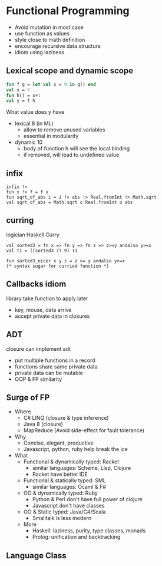 # Functional Programming

- Avoid mutation in most case
- use function as values
- style close to math definition
- encourage recursive data structure
- idiom using laziness



## Lexical scope and dynamic scope

```ml
fun f g = let val x = 9 in g() end
val x = 7
fun h() = x+1
val y = f h
```

What value does y have
- lexical 8 (in ML)
    + allow to remove unused variables
    + essential in modularity
- dynamic 10
    + body of function h will see the local binding
    + if removed, will lead to undefined value

## infix
```
infix !> 
fun x !> f = f x
fun sqrt_of_abs i = i !> abs !> Real.fromInt !> Math.sqrt
val sqrt_of_abs = Math.sqrt o Real.fromInt o abs
```

## curring
logician Haskell Curry

```
val sorted3 = fn x => fn y => fn z => z>=y andalso y>=x
val t1 = ((sorted3 7) 9) 11

fun sorted3_nicer x y z = z >= y andalso y>=x
(* syntax sugar for curried function *)
```

## Callbacks idiom

library take function to apply later
- key, mouse, data arrive
- accept private data in closures

## ADT

closure can implement adt
- put multiple functions in a record
- functions share same private data
- private data can be mutable
- OOP & FP similarity

## Surge of FP
- Where
    - C# LINQ (closure & type inference)
    - Java 8 (closure)
    - MapReduce (Avoid side-effect for fault tolerance)
- Why
    + Concise, elegant, productive
    + Javascript, python, ruby help break the ice
- What
    + Functional & dynamically typed: Racket
        * similar languages: Scheme, Lisp, Clojure
        * Racket have better IDE
    + Functional & statically typed: SML
        * similar languages: Ocaml & F#
    + OO & dynamically typed: Ruby
        * Python & Perl don't have full power of clojure
        * Javascript don't have classes
    + OO & Static typed: Java/C#/Scala
        * Smalltalk is less modern
    + More
        * Haskell: laziness, purity, type classes, monads
        * Prolog: unification and backtracking


## Language Class
